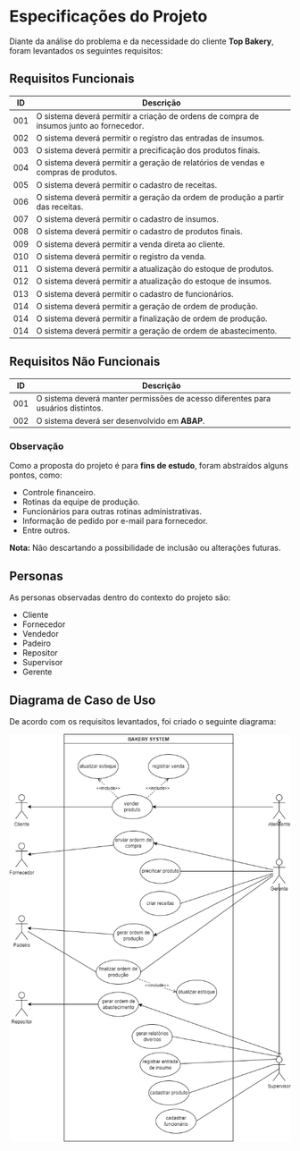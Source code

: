 # Especificações do Projeto

Diante da análise do problema e da necessidade do cliente **Top Bakery**, foram levantados os seguintes requisitos:

## Requisitos Funcionais

| ID   | Descrição |
|------|-----------|
| 001  | O sistema deverá permitir a criação de ordens de compra de insumos junto ao fornecedor. |
| 002  | O sistema deverá permitir o registro das entradas de insumos. |
| 003  | O sistema deverá permitir a precificação dos produtos finais. |
| 004  | O sistema deverá permitir a geração de relatórios de vendas e compras de produtos. |
| 005  | O sistema deverá permitir o cadastro de receitas. |
| 006  | O sistema deverá permitir a geração da ordem de produção a partir das receitas. |
| 007  | O sistema deverá permitir o cadastro de insumos. |
| 008  | O sistema deverá permitir o cadastro de produtos finais. |
| 009  | O sistema deverá permitir a venda direta ao cliente. |
| 010  | O sistema deverá permitir o registro da venda. |
| 011  | O sistema deverá permitir a atualização do estoque de produtos. |
| 012  | O sistema deverá permitir a atualização do estoque de insumos. |
| 013  | O sistema deverá permitir o cadastro de funcionários. |
| 014  | O sistema deverá permitir a geração de ordem de produção. |
| 014  | O sistema deverá permitir a finalização de ordem de produção. |
| 014  | O sistema deverá permitir a geração de ordem de abastecimento. |

## Requisitos Não Funcionais

| ID   | Descrição |
|------|-----------|
| 001  | O sistema deverá manter permissões de acesso diferentes para usuários distintos. |
| 002  | O sistema deverá ser desenvolvido em **ABAP**. |

### Observação  
Como a proposta do projeto é para **fins de estudo**, foram abstraídos alguns pontos, como:

- Controle financeiro.  
- Rotinas da equipe de produção.  
- Funcionários para outras rotinas administrativas.  
- Informação de pedido por e-mail para fornecedor.  
- Entre outros.  

**Nota:** Não descartando a possibilidade de inclusão ou alterações futuras.

## Personas

As personas observadas dentro do contexto do projeto são:
- Cliente
- Fornecedor
- Vendedor
- Padeiro
- Repositor
- Supervisor
- Gerente

## Diagrama de Caso de Uso

De acordo com os requisitos levantados, foi criado o seguinte diagrama:

![Top Bakery: Caso de Uso](https://github.com/CarlosCamuzzi/abap-top-bakery/blob/main/docs/img/diagrama_caso_uso_bakery.png)
